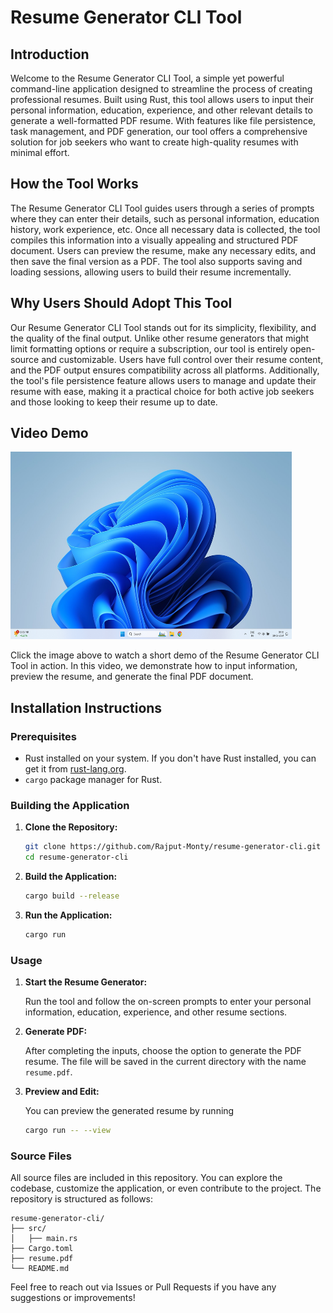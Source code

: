 
# Resume Generator CLI Tool

## Introduction

Welcome to the Resume Generator CLI Tool, a simple yet powerful command-line application designed to streamline the process of creating professional resumes. Built using Rust, this tool allows users to input their personal information, education, experience, and other relevant details to generate a well-formatted PDF resume. With features like file persistence, task management, and PDF generation, our tool offers a comprehensive solution for job seekers who want to create high-quality resumes with minimal effort.

## How the Tool Works

The Resume Generator CLI Tool guides users through a series of prompts where they can enter their details, such as personal information, education history, work experience, etc. Once all necessary data is collected, the tool compiles this information into a visually appealing and structured PDF document. Users can preview the resume, make any necessary edits, and then save the final version as a PDF. The tool also supports saving and loading sessions, allowing users to build their resume incrementally.

## Why Users Should Adopt This Tool

Our Resume Generator CLI Tool stands out for its simplicity, flexibility, and the quality of the final output. Unlike other resume generators that might limit formatting options or require a subscription, our tool is entirely open-source and customizable. Users have full control over their resume content, and the PDF output ensures compatibility across all platforms. Additionally, the tool's file persistence feature allows users to manage and update their resume with ease, making it a practical choice for both active job seekers and those looking to keep their resume up to date.

## Video Demo

<a href="https://youtu.be/bbpr7xV5mYI?si=FOUO56j2B85JcoB1">
  <img src="https://raw.githubusercontent.com/Rajput-Monty/resume-generator-cli/master/Demoimg" alt="Watch the Demo" width="450" height="300">
</a>

Click the image above to watch a short demo of the Resume Generator CLI Tool in action. In this video, we demonstrate how to input information, preview the resume, and generate the final PDF document.

## Installation Instructions

### Prerequisites

- Rust installed on your system. If you don't have Rust installed, you can get it from [rust-lang.org](https://www.rust-lang.org/).
- `cargo` package manager for Rust.

### Building the Application

1. **Clone the Repository:**

   ```bash
   git clone https://github.com/Rajput-Monty/resume-generator-cli.git
   cd resume-generator-cli
   ```

2. **Build the Application:**

   ```bash
   cargo build --release
   ```

3. **Run the Application:**

   ```bash
   cargo run
   ```

### Usage

1. **Start the Resume Generator:**

   Run the tool and follow the on-screen prompts to enter your personal information, education, experience, and other resume sections.

2. **Generate PDF:**

   After completing the inputs, choose the option to generate the PDF resume. The file will be saved in the current directory with the name `resume.pdf`.

3. **Preview and Edit:**

   You can preview the generated resume by running

   ```bash
   cargo run -- --view
   ```

### Source Files

All source files are included in this repository. You can explore the codebase, customize the application, or even contribute to the project. The repository is structured as follows:

```
resume-generator-cli/
├── src/
│   ├── main.rs
├── Cargo.toml
├── resume.pdf
└── README.md
```

Feel free to reach out via Issues or Pull Requests if you have any suggestions or improvements!
